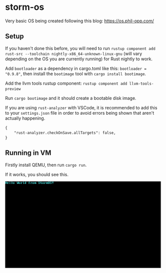 # storm-os
Very basic OS being created following this blog: https://os.phil-opp.com/

## Setup
If you haven't done this before, you will need to run `rustup component add rust-src --toolchain nightly-x86_64-unknown-linux-gnu` (will vary depending on the OS you are currently running) for Rust nightly to work.

Add `bootloader` as a dependency in cargo.toml like this: `bootloader = "0.9.8"`, then install the `bootimage` tool with `cargo install bootimage`.

Add the llvm tools rustup component: `rustup component add llvm-tools-preview`

Run `cargo bootimage` and it should create a bootable disk image.

If you are using `rust-analyzer` with VSCode, it is recommended to add this to your `settings.json` file in order to avoid errors being shown that aren't actually happening.
```
{
    "rust-analyzer.checkOnSave.allTargets": false,
}
```

## Running in VM
Firstly install QEMU, then run `cargo run`.

If it works, you should see this.

![StormOS working no way](./.screenshots/storm-os.png)
